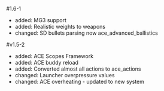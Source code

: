 #1.6-1
- added: MG3 support
- added: Realistic weights to weapons
- changed: SD bullets parsing now ace_advanced_ballistics

#v1.5-2

- added: ACE Scopes Framework
- added: ACE buddy reload
- added: Converted almost all actions to ace_actions
- changed: Launcher overpressure values
- changed: ACE overheating - updated to new system
